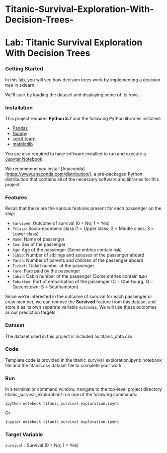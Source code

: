 # Titanic-Survival-Exploration-With-Decision-Trees-
# Lab: Titanic Survival Exploration With Decision Trees

### Getting Started

In this lab, you will see how decision trees work by implementing a decision tree in sklearn.

We'll start by loading the dataset and displaying some of its rows.
### Installation
This project requires **Python 3.7** and the following Python libraries installed:

- [Pandas](https://pandas.pydata.org/)
- [Numpy](https://numpy.org/)
- [scikit-learn](https://scikit-learn.org/stable/)
- [matplotlib](https://matplotlib.org/)

You are also required to have software installed to run and execute a [Jupyter Notebook](https://jupyter.org/) .

We recommend you install [Anaconda] (https://www.anaconda.com/distribution/), a pre-packaged Python distribution that contains all of the necessary software and libraries for this project.

### Features

Recall that these are the various features present for each passenger on the ship:
- `Survived`: Outcome of survival (0 = No; 1 = Yes)
- `Pclass`: Socio-economic class (1 = Upper class; 2 = Middle class; 3 = Lower class)
- `Name`: Name of passenger
- `Sex`: Sex of the passenger
- `Age`: Age of the passenger (Some entries contain `NaN`)
- `SibSp`: Number of siblings and spouses of the passenger aboard
- `Parch`: Number of parents and children of the passenger aboard
- `Ticket`: Ticket number of the passenger
- `Fare`: Fare paid by the passenger
- `Cabin`: Cabin number of the passenger (Some entries contain `NaN`)
- `Embarked`: Port of embarkation of the passenger (C = Cherbourg; Q = Queenstown; S = Southampton)

Since we're interested in the outcome of survival for each passenger or crew member, we can remove the **Survived** feature from this dataset and store it as its own separate variable `outcomes`. We will use these outcomes as our prediction targets. 

### Dataset
The dataset used in this project is included as titanic_data.csv.

### Code

Template code is provided in the titanic_survival_exploration.ipynb notebook file and the titanic.csv dataset file to complete your work.

### Run

In a terminal or command window, navigate to the top-level project directory titanic_survival_exploration/ run one of the following commands:
```
ipython notebook titanic_survival_exploration.ipynb
```
Or

```
jupyter notebook titanic_survival_exploration.ipynb

```
### Target Variable

`survival` : Survival (0 = No; 1 = Yes)



